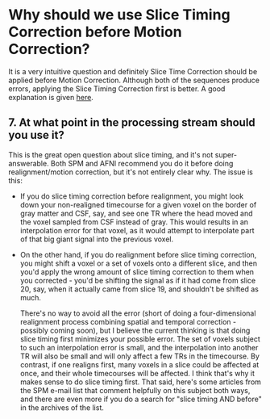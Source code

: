# Why should we use Slice Timing Correction before Motion Correction?

It is a very intuitive question and definitely Slice Time Correction should be applied before Motion Correction. Although both of the sequences produce errors, applying the Slice Timing Correction first is better. A good explanation is given [here](http://mindhive.mit.edu/node/109).

## 7. At what point in the processing stream should you use it?

This is the great open question about slice timing, and it's not super-answerable. Both SPM and AFNI recommend you do it before doing realignment/motion correction, but it's not entirely clear why. The issue is this:

* If you do slice timing correction before realignment, you might look down your non-realigned timecourse for a given voxel on the border of gray matter and CSF, say, and see one TR where the head moved and the voxel sampled from CSF instead of gray. This would results in an interpolation error for that voxel, as it would attempt to interpolate part of that big giant signal into the previous voxel.

* On the other hand, if you do realignment before slice timing correction, you might shift a voxel or a set of voxels onto a different slice, and then you'd apply the wrong amount of slice timing correction to them when you corrected - you'd be shifting the signal as if it had come from slice 20, say, when it actually came from slice 19, and shouldn't be shifted as much.

    There's no way to avoid all the error (short of doing a four-dimensional realignment process combining spatial and temporal correction - possibly coming soon), but I believe the current thinking is that doing slice timing first minimizes your possible error. The set of voxels subject to such an interpolation error is small, and the interpolation into another TR will also be small and will only affect a few TRs in the timecourse. By contrast, if one realigns first, many voxels in a slice could be affected at once, and their whole timecourses will be affected. I think that's why it makes sense to do slice timing first. That said, here's some articles from the SPM e-mail list that comment helpfully on this subject both ways, and there are even more if you do a search for "slice timing AND before" in the archives of the list.
